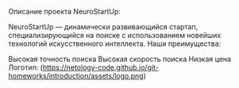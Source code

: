 Описание проекта NeuroStartUp:

NeuroStartUp — динамически развивающийся стартап, специализирующийся на поиске с использованием новейших технологий искусственного интеллекта. Наши преимущества:

Высокая точность поиска
Высокая скорость поиска
Низкая цена
Логотип:
(https://netology-code.github.io/git-homeworks/introduction/assets/logo.png)
